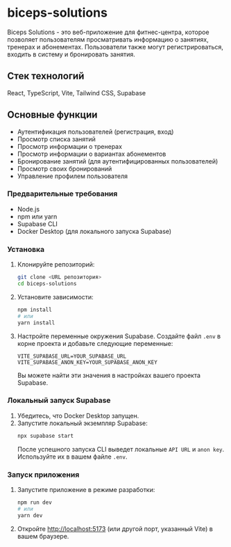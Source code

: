 # biceps-solutions

Biceps Solutions - это веб-приложение для фитнес-центра, которое позволяет пользователям просматривать информацию о занятиях, тренерах и абонементах. Пользователи также могут регистрироваться, входить в систему и бронировать занятия.

## Стек технологий

React, TypeScript, Vite, Tailwind CSS, Supabase

## Основные функции

- Аутентификация пользователей (регистрация, вход)
- Просмотр списка занятий
- Просмотр информации о тренерах
- Просмотр информации о вариантах абонементов
- Бронирование занятий (для аутентифицированных пользователей)
- Просмотр своих бронирований
- Управление профилем пользователя

### Предварительные требования

- Node.js
- npm или yarn
- Supabase CLI
- Docker Desktop (для локального запуска Supabase)

### Установка

1.  Клонируйте репозиторий:
    ```bash
    git clone <URL репозитория>
    cd biceps-solutions
    ```
2.  Установите зависимости:
    ```bash
    npm install
    # или
    yarn install
    ```
3.  Настройте переменные окружения Supabase. Создайте файл `.env` в корне проекта и добавьте следующие переменные:
    ```env
    VITE_SUPABASE_URL=YOUR_SUPABASE_URL
    VITE_SUPABASE_ANON_KEY=YOUR_SUPABASE_ANON_KEY
    ```
    Вы можете найти эти значения в настройках вашего проекта Supabase.

### Локальный запуск Supabase

1.  Убедитесь, что Docker Desktop запущен.
2.  Запустите локальный экземпляр Supabase:
    ```bash
    npx supabase start
    ```
    После успешного запуска CLI выведет локальные `API URL` и `anon key`. Используйте их в вашем файле `.env`.

### Запуск приложения

1.  Запустите приложение в режиме разработки:
    ```bash
    npm run dev
    # или
    yarn dev
    ```
2.  Откройте [http://localhost:5173](http://localhost:5173) (или другой порт, указанный Vite) в вашем браузере.
